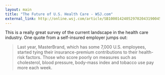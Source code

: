 ```yaml
---
layout: main
title: "The Future of U.S. Health Care - WSJ.com"
external_link: http://online.wsj.com/article/SB10001424052970204319004577084553869990554.html
---
```

This is a really great survey of the current landscape in the health care industry. One quote from a self-insured employer jumps out:

>Last year, MasterBrand, which has some 7,000 U.S. employees, started tying their insurance-premium contributions to their health-risk factors. Those who score poorly on measures such as cholesterol, blood pressure, body-mass index and tobacco use pay more each week.